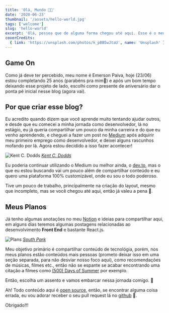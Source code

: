 ```yaml
---
title: 'Olá, Mundo 👨‍🚀'
date: '2020-06-23'
thumbnail: '/assets/hello-world.jpg'
tags: ['welcome']
slug: 'hello-world'
excerpt: 'Olá, pessoa que de alguma forma chegou até aqui. Esse é o meu mais novo projeto, espero que goste e seja muito bem vindo (a)!'
coverCredits:
  { link: 'https://unsplash.com/photos/k_pBB5wJtaU', name: 'Unsplash' }
---
```


## Game On

Como já deve ter percebido, meu nome é Emerson Paiva, hoje (23/06) estou completando 25 anos (parabéns pra mim🎉) e após um bom tempo deixando esse projeto de lado, escolhi como presente de aniversário dar o ponta pé inicial nesse blog (agora vai).

## Por que criar esse blog?

Eu acredito quando dizem que você aprende muito tentando ajudar outros, e desde que eu comecei a minha jornada como desenvolvedor, lá no estágio, eu já queria compartilhar um pouco da minha carreira e do que eu venho aprendendo, e cheguei a fazer um post no [Medium](https://medium.com/@emersonpaiva/e-acabou-o-melhor-ano-da-minha-vida-at%C3%A9-agora-bb37811d6c89) após adquirir meu primeiro emprego como desenvolvedor, e deixei alguns rascunhos mofando por lá. Agora estou decidido a isso fazer acontecer!

![Kent C. Dodds](/assets/kent-dodds.png)
_[Kent C. Dodds](https://twitter.com/kentcdodds/status/1275166873689001984)_

Eu poderia continuar utilizando o Medium ou melhor ainda, o [dev.to](https://dev.to/), mas o que eu estou buscando vai um pouco além de compartilhar conteúdo e eu quero uma plataforma 100% customizável, onde eu sou o todo poderoso.

Tive um pouco de trabalho, principalmente na criação do layout, mesmo que incompleto, mas se você chegou até aqui, então já valeu a pena 💜.

## Meus Planos

Já tenho algumas anotações no meu [Notion](https://www.notion.so/) e ideias para compartilhar aqui, em alguns dias teremos algumas postagens relacionadas ao desenvolvimento **Front End** e bastante React.js.

![Plans](https://media.giphy.com/media/26ufhYjBs6C4Q5SJG/giphy.gif)
_[South Park](https://pt.wikipedia.org/wiki/South_Park)_

Meu objetivo primário é compartilhar conteúdo de tecnológia, porém, nos meus planos estão conteúdos mais pessoas (prometo deixar isso em uma seção separada, para não desviar nosso foco aqui), como recomendações de músicas, filmes etc., então não se espante se acabar encontrando uma citação a filmes como [(500) Days of Summer](<https://pt.wikipedia.org/wiki/(500)_Days_of_Summer>) por exemplo.

Então, escolha um assento e vamos embarcar nessa jornada comigo. 🙂

Ah! Todo conteúdo aqui é [open source](https://pt.wikipedia.org/wiki/C%C3%B3digo_aberto), então, se encontrar alguma coisa errada, eu vou adorar receber o seu pull request lá no [github](https://github.com/oemersonpaiva/emersonpaiva.dev) 💜.

Obrigado!!!
